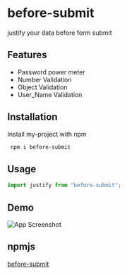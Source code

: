 # before-submit

justify your data before form submit

## Features

- Password power meter
- Number Validation
- Object Validation
- User_Name Validation

## Installation

Install my-project with npm

```bash
 npm i before-submit

```

## Usage

```javascript
import justify from "before-submit";
```

## Demo

![App Screenshot]([https://i.ibb.co/y0BD2CM/carbon-4.png](https://i.ibb.co/CP2QCBB/carbon-5.png))

## npmjs

[before-submit](https://www.npmjs.com/package/before-submit)
